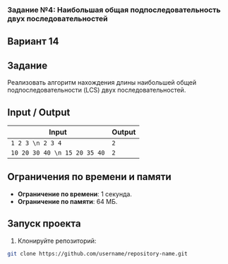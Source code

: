 ### Задание №4: Наибольшая общая подпоследовательность двух последовательностей   
## Вариант 14   
 
## Задание   
Реализовать алгоритм нахождения длины наибольшей общей подпоследовательности (LCS) двух последовательностей.   
 
## Input / Output   
 
| Input                         | Output              |   
|-------------------------------|---------------------|   
| `1 2 3 \n 2 3 4`               | `2`                |   
| `10 20 30 40 \n 15 20 35 40`  | `2`                |   
 
## Ограничения по времени и памяти   
- **Ограничение по времени**: 1 секунда.   
- **Ограничение по памяти**: 64 МБ.   
 
## Запуск проекта   
 
1. Клонируйте репозиторий:   
```bash   
git clone https://github.com/username/repository-name.git   
